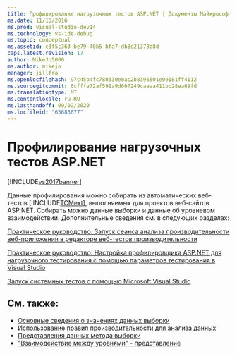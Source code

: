 ```yaml
---
title: Профилирование нагрузочных тестов ASP.NET | Документы Майкрософт
ms.date: 11/15/2016
ms.prod: visual-studio-dev14
ms.technology: vs-ide-debug
ms.topic: conceptual
ms.assetid: c3f5c363-be79-40b5-bfa7-db8d21378d8d
caps.latest.revision: 17
author: MikeJo5000
ms.author: mikejo
manager: jillfra
ms.openlocfilehash: 97c45b4fc780330e0ac2b8396601e0e181ff4112
ms.sourcegitcommit: 6cfffa72af599a9d667249caaaa411bb28ea69fd
ms.translationtype: MT
ms.contentlocale: ru-RU
ms.lasthandoff: 09/02/2020
ms.locfileid: "65683677"
---
```

# <a name="profiling-aspnet-load-tests"></a>Профилирование нагрузочных тестов ASP.NET
[!INCLUDE[vs2017banner](../includes/vs2017banner.md)]

Данные профилирования можно собирать из автоматических веб-тестов [!INCLUDE[TCMext](../includes/tcmext-md.md)], выполняемых для проектов веб-сайтов ASP.NET. Собирать можно данные выборки и данные об уровневом взаимодействии. Дополнительные сведения см. в следующих разделах:

 [Практическое руководство. Запуск сеанса анализа производительности веб-приложения в редакторе веб-тестов производительности](/previous-versions/ff356203(v=vs.100))

 [Практическое руководство. Настройка профилировщика ASP.NET для нагрузочного тестирования с помощью параметров тестирования в Visual Studio](/visualstudio/test/how-to-configure-aspnet-profiler-for-load-tests-using-test-settings?view=vs-2015)

 [Запуск системных тестов с помощью Microsoft Visual Studio](https://msdn.microsoft.com/library/19fae5c4-5798-4c4c-b531-3e8f901b1130)

## <a name="see-also"></a>См. также:

- [Основные сведения о значениях данных выборки](../profiling/understanding-sampling-data-values.md)
- [Использование правил производительности для анализа данных](../profiling/using-performance-rules-to-analyze-data.md)
- [Представления данных метода выборки](../profiling/profiler-sampling-method-data-views.md)
- ["Взаимодействие между уровнями" - представление](../profiling/tier-interactions-view.md)